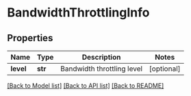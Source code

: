 # BandwidthThrottlingInfo

## Properties
Name | Type | Description | Notes
------------ | ------------- | ------------- | -------------
**level** | **str** | Bandwidth throttling level | [optional] 

[[Back to Model list]](../README.md#documentation-for-models) [[Back to API list]](../README.md#documentation-for-api-endpoints) [[Back to README]](../README.md)

